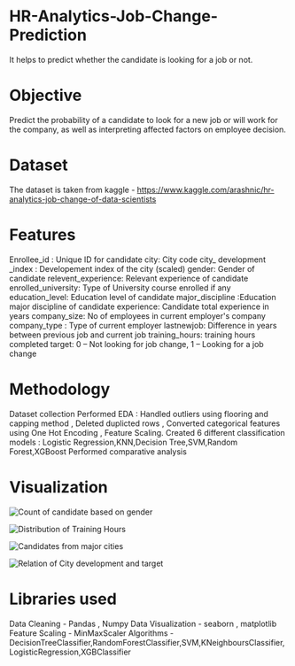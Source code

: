 # HR-Analytics-Job-Change-Prediction
It helps to predict whether the candidate is looking for a job or not.
# Objective
Predict the probability of a candidate to look for a new job or will work for the company, as well as interpreting affected factors on employee decision.
# Dataset
The dataset is taken from kaggle - 
https://www.kaggle.com/arashnic/hr-analytics-job-change-of-data-scientists
# Features
Enrollee_id : Unique ID for candidate
city: City code
city_ development _index : Developement index of the city (scaled)
gender: Gender of candidate
relevent_experience: Relevant experience of candidate
enrolled_university: Type of University course enrolled if any
education_level: Education level of candidate
major_discipline :Education major discipline of candidate
experience: Candidate total experience in years
company_size: No of employees in current employer's company
company_type : Type of current employer
lastnewjob: Difference in years between previous job and current job
training_hours: training hours completed
target: 0 – Not looking for job change, 1 – Looking for a job change
# Methodology
Dataset collection
Performed EDA : Handled outliers using flooring and capping method , Deleted duplicted rows , Converted categorical features using One Hot Encoding , Feature Scaling.
Created 6 different classification models : Logistic Regression,KNN,Decision Tree,SVM,Random Forest,XGBoost
Performed comparative analysis
# Visualization
![Count of candidate based on gender](https://user-images.githubusercontent.com/94851933/156412337-301f4301-9a55-4e6c-a2ac-1562a1249404.png)

![Distribution of Training Hours](https://user-images.githubusercontent.com/94851933/156413167-76de5355-ecf4-421a-bd69-790bd0fcdd72.png)

![Candidates from major cities](https://user-images.githubusercontent.com/94851933/156413210-99d2e472-c96b-4d44-b9fd-bdf88048edf7.png)

![Relation of City development and target](https://user-images.githubusercontent.com/94851933/156413238-b23f8b96-a1c8-4e2b-b004-89f73f5277b6.png)

# Libraries used
Data Cleaning - Pandas , Numpy
Data Visualization - seaborn , matplotlib
Feature Scaling - MinMaxScaler
Algorithms - DecisionTreeClassifier,RandomForestClassifier,SVM,KNeighboursClassifier,LogisticRegression,XGBClassifier
